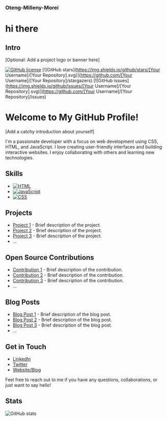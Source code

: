### Oteng-Milleny-Morei

# hi there

## Intro


[Optional: Add a project logo or banner here]

[![GitHub license](https://img.shields.io/badge/license-MIT-blue.svg)](LICENSE.md)
[![GitHub stars](https://img.shields.io/github/stars/[Your Username]/[Your Repository].svg)](https://github.com/[Your Username]/[Your Repository]/stargazers)
[![GitHub issues](https://img.shields.io/github/issues/[Your Username]/[Your Repository].svg)](https://github.com/[Your Username]/[Your Repository]/issues)

# Welcome to My GitHub Profile!

[Add a catchy introduction about yourself]

I'm a passionate developer with a focus on web development using CSS, HTML, and JavaScript. I love creating user-friendly interfaces and building interactive websites. I enjoy collaborating with others and learning new technologies.

## Skills

- [![HTML](https://img.shields.io/badge/-HTML-orange?style=flat&logo=html5&logoColor=white)](https://iconscout.com/icon/html5-19)
- [![JavaScript](https://img.shields.io/badge/-JavaScript-yellow?style=flat&logo=javascript&logoColor=white)](https://iconscout.com/icon/javascript-2752148)
- [![CSS](https://img.shields.io/badge/-CSS-blue?style=flat&logo=css3&logoColor=white)](https://iconscout.com/icon/css3-8)

## Projects

- [Project 1](link-to-project-1) - Brief description of the project.
- [Project 2](link-to-project-2) - Brief description of the project.
- [Project 3](link-to-project-3) - Brief description of the project.
- ...

## Open Source Contributions

- [Contribution 1](link-to-contribution-1) - Brief description of the contribution.
- [Contribution 2](link-to-contribution-2) - Brief description of the contribution.
- [Contribution 3](link-to-contribution-3) - Brief description of the contribution.
- ...

## Blog Posts

- [Blog Post 1](link-to-blog-post-1) - Brief description of the blog post.
- [Blog Post 2](link-to-blog-post-2) - Brief description of the blog post.
- [Blog Post 3](link-to-blog-post-3) - Brief description of the blog post.
- ...

## Get in Touch

- [LinkedIn](link-to-linkedin)
- [Twitter](link-to-twitter)
- [Website/Blog](link-to-website)

Feel free to reach out to me if you have any questions, collaborations, or just want to say hello!

## Stats

![GitHub stats](https://github-readme-stats.vercel.app/api?username=Oteng29&show_icons=true)

